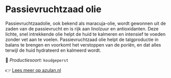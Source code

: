 # Passievruchtzaad olie

Passievruchtzaadolie, ook bekend als maracuja-olie, wordt gewonnen uit de zaden van de passievrucht en is rijk aan linolzuur en antioxidanten. Deze lichte, snel intrekkende olie helpt de huid te kalmeren en intensief te voeden zonder vet aan te voelen. Passievruchtzaad olie helpt de talgproductie in balans te brengen en voorkomt het verstoppen van de poriën, en dat alles terwijl de huid hydrateerd en kalmeerd wordt.

🔧 *Productiesoort:* `koudgeperst`

👉 [Lees meer op azulan.nl](https://azulan.nl/atlas/passievruchtzaad-olie)